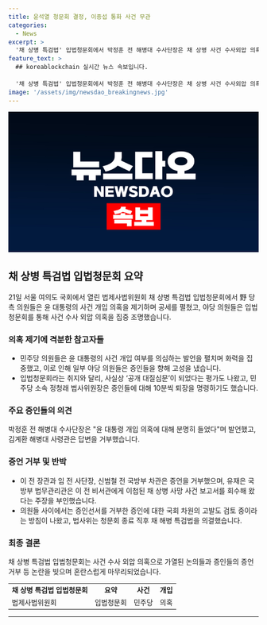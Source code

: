 ```yaml
---
title: 윤석열 청문회 결정, 이종섭 통화 사건 무관
categories:
  - News
excerpt: >
  '채 상병 특검법' 입법청문회에서 박정훈 전 해병대 수사단장은 채 상병 사건 수사외압 의혹에 대해 "한 사람의 격노로 엉망진창이 되고 수많은 사람이 범죄자가 됐다"고 주장했다. 민주당 의원들은 윤 대통령의 사건 개입 여부를 겨냥한 의혹을 제기하며 화력을 집중했고, 야당 의원들은 증인들을 향해 삿대질을 하며 고성을 내지른 모습을 보였다. 주요 증인들이 답변을 거부하자 야당 의원들은 고성을 터뜨리며 강력한 비판을 했고, 이에 대한 국회 차원의 고발도 검토 중이다. 정 위원장은 증인들의 태도에 대해 문제 삼으며 퇴장을 명령했다.
feature_text: >
  ## koreablockchain 실시간 뉴스 속보입니다.

  '채 상병 특검법' 입법청문회에서 박정훈 전 해병대 수사단장은 채 상병 사건 수사외압 의혹에 대해 "한 사람의 격노로 엉망진창이 되고 수많은 사람이 범죄자가 됐다"고 주장했다. 민주당 의원들은 윤 대통령의 사건 개입 여부를 겨냥한 의혹을 제기하며 화력을 집중했고, 야당 의원들은 증인들을 향해 삿대질을 하며 고성을 내지른 모습을 보였다. 주요 증인들이 답변을 거부하자 야당 의원들은 고성을 터뜨리며 강력한 비판을 했고, 이에 대한 국회 차원의 고발도 검토 중이다. 정 위원장은 증인들의 태도에 대해 문제 삼으며 퇴장을 명령했다.
image: '/assets/img/newsdao_breakingnews.jpg'
---
```


<p><img src="/assets/img/newsdao_breakingnews.jpg" alt="koreablockchain 속보" /></p>

<h2 data-ke-size="size26">채 상병 특검법 입법청문회 요약</h2>

<p data-ke-size="size16">21일 서울 여의도 국회에서 열린 법제사법위원회 채 상병 특검법 입법청문회에서 野 당측 의원들은 윤 대통령의 사건 개입 의혹을 제기하며 공세를 펼쳤고, 야당 의원들은 입법청문회를 통해 사건 수사 외압 의혹을 집중 조명했습니다.</p>

<h3 data-ke-size="size24">의혹 제기에 격분한 참고자들</h3>

<ul>
  <li>민주당 의원들은 윤 대통령의 사건 개입 여부를 의심하는 발언을 펼치며 화력을 집중했고, 이로 인해 일부 야당 의원들은 증인들을 향해 고성을 냈습니다. </li>
  <li>입법청문회라는 취지와 달리, 사실상 ‘공개 대질심문’이 되었다는 평가도 나왔고, 민주당 소속 정청래 법사위원장은 증인들에 대해 10분씩 퇴장을 명령하기도 했습니다.</li>
</ul>

<h3 data-ke-size="size24">주요 증인들의 의견</h3>

<p data-ke-size="size16">박정훈 전 해병대 수사단장은 "윤 대통령 개입 의혹에 대해 분명히 들었다"며 발언했고, 김계환 해병대 사령관은 답변을 거부했습니다.</p>

<h3 data-ke-size="size24">증언 거부 및 반박</h3>

<ul>
  <li>이 전 장관과 임 전 사단장, 신범철 전 국방부 차관은 증언을 거부했으며, 유재은 국방부 법무관리관은 이 전 비서관에게 이첩된 채 상병 사망 사건 보고서를 회수해 왔다는 주장을 부인했습니다.</li>
  <li>의원들 사이에서는 증인선서를 거부한 증인에 대한 국회 차원의 고발도 검토 중이라는 방침이 나왔고, 법사위는 청문회 종료 직후 채 해병 특검법을 의결했습니다.</li>
</ul>

<h3 data-ke-size="size24">최종 결론</h3>

<p data-ke-size="size16">채 상병 특검법 입법청문회는 사건 수사 외압 의혹으로 가열된 논의들과 증인들의 증언 거부 등 논란을 빚으며 혼란스럽게 마무리되었습니다.</p>

<table>
    <tbody>
        <tr>
            <td style="text-align: center; height: 17px;"><b>채 상병 특검법 입법청문회</b></td>
        <td style="text-align: center; height: 17px;"><b>요약</b></td>
        <td style="text-align: center; height: 17px;"><b>사건</b></td>
        <td style="text-align: center; height: 17px;"><b>개입</b></td>
    </tr>
    <tr>
        <td style="height: 17px;">법제사법위원회</td>
        <td style="height: 17px;">입법청문회</td>
        <td style="height: 17px;">민주당</td>
        <td style="height: 17px;">의혹</td>
    </tr>
</tbody>
</table>

<p><hr></p>

